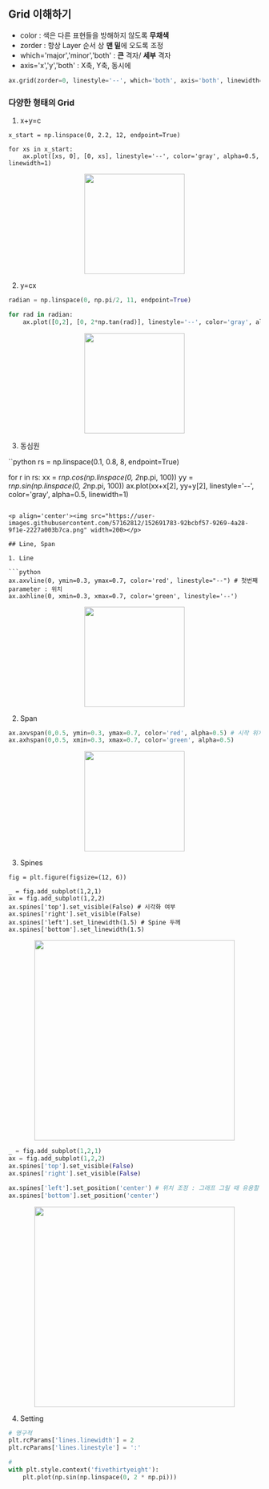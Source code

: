 ## Grid 이해하기

- color : 색은 다른 표현들을 방해하지 않도록 **무채색**
- zorder : 항상 Layer 순서 상 **맨 밑**에 오도록 조정
- which='major','minor','both' : **큰** 격자/ **세부** 격자
- axis='x','y','both' : X축, Y축, 동시에

```python
ax.grid(zorder=0, linestyle='--', which='both', axis='both', linewidth=0.5)
```

### 다양한 형태의 Grid

1. x+y=c

```pyhton
x_start = np.linspace(0, 2.2, 12, endpoint=True)

for xs in x_start:
    ax.plot([xs, 0], [0, xs], linestyle='--', color='gray', alpha=0.5, linewidth=1)
```
<p align='center'><img src="https://user-images.githubusercontent.com/57162812/152691708-ec965ffd-3169-4b2a-a69f-5e3d7e8c7813.png" width=200></p>

2. y=cx

```python
radian = np.linspace(0, np.pi/2, 11, endpoint=True)

for rad in radian:
    ax.plot([0,2], [0, 2*np.tan(rad)], linestyle='--', color='gray', alpha=0.5, linewidth=1)
```

<p align='center'><img src="https://user-images.githubusercontent.com/57162812/152691757-5d23f560-c8f4-4487-a649-15b914108c9f.png" width=200></p>

3. 동심원

``python
rs = np.linspace(0.1, 0.8, 8, endpoint=True)

for r in rs:
    xx = r*np.cos(np.linspace(0, 2*np.pi, 100))
    yy = r*np.sin(np.linspace(0, 2*np.pi, 100))
    ax.plot(xx+x[2], yy+y[2], linestyle='--', color='gray', alpha=0.5, linewidth=1)
```

<p align='center'><img src="https://user-images.githubusercontent.com/57162812/152691783-92bcbf57-9269-4a28-9f1e-2227a003b7ca.png" width=200></p>

## Line, Span

1. Line

```python
ax.axvline(0, ymin=0.3, ymax=0.7, color='red', linestyle="--") # 첫번째 parameter : 위치
ax.axhline(0, xmin=0.3, xmax=0.7, color='green', linestyle='--')
```

<p align='center'><img src="https://user-images.githubusercontent.com/57162812/152691893-2433e24d-852c-41eb-86bb-87e7cc8d905b.png" width=200></p>

2. Span

```python
ax.axvspan(0,0.5, ymin=0.3, ymax=0.7, color='red', alpha=0.5) # 시작 위치, 두께
ax.axhspan(0,0.5, xmin=0.3, xmax=0.7, color='green', alpha=0.5)
```
<p align='center'><img src="https://user-images.githubusercontent.com/57162812/152691986-a23c2ee3-3f4e-4210-a17c-800a19eb74eb.png" width=200></p>

3. Spines

```
fig = plt.figure(figsize=(12, 6))

_ = fig.add_subplot(1,2,1)
ax = fig.add_subplot(1,2,2)
ax.spines['top'].set_visible(False) # 시각화 여부
ax.spines['right'].set_visible(False)
ax.spines['left'].set_linewidth(1.5) # Spine 두께
ax.spines['bottom'].set_linewidth(1.5)
```

<p align='center'><img src="https://user-images.githubusercontent.com/57162812/152692023-f136a25c-b1cd-411b-8c1b-45a685e48a21.png" width=400></p>

```python
_ = fig.add_subplot(1,2,1)
ax = fig.add_subplot(1,2,2)
ax.spines['top'].set_visible(False)
ax.spines['right'].set_visible(False)

ax.spines['left'].set_position('center') # 위치 조정 : 그래프 그릴 때 유용할 듯,,,
ax.spines['bottom'].set_position('center')
```

<p align='center'><img src="https://user-images.githubusercontent.com/57162812/152692057-207a0651-11fb-4cea-b8d2-94d7b742bf13.png" width=400></p>

4. Setting

```python
# 영구적
plt.rcParams['lines.linewidth'] = 2
plt.rcParams['lines.linestyle'] = ':'
```

```python
# 
with plt.style.context('fivethirtyeight'):
    plt.plot(np.sin(np.linspace(0, 2 * np.pi)))
``` 

